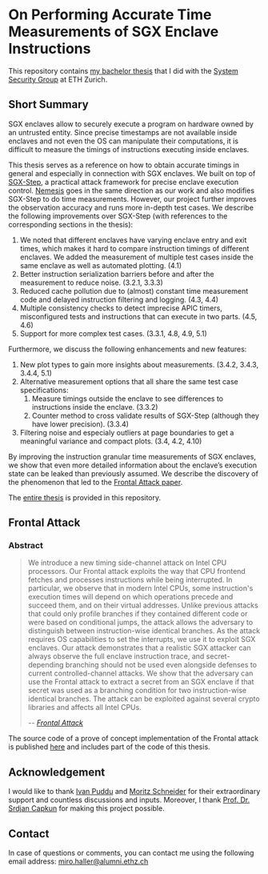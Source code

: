 # On Performing Accurate Time Measurements of SGX Enclave Instructions

This repository contains [my bachelor thesis](./2019_Miro_Haller_SGX_Accurate_Time_Measurements.pdf) that I did with the [System Security Group](https://syssec.ethz.ch/) at ETH Zurich.

## Short Summary
SGX enclaves allow to securely execute a program on hardware owned by an untrusted entity. Since precise timestamps are not available inside enclaves and not even the OS can manipulate their computations, it is difficult to measure the timings of instructions executing inside enclaves.

This thesis serves as a reference on how to obtain accurate timings in general and especially in connection with SGX enclaves. We built on top of [SGX-Step](https://github.com/jovanbulck/sgx-step), a practical attack framework for precise enclave execution control. [Nemesis](https://github.com/jovanbulck/nemesis) goes in the same direction as our work and also modifies SGX-Step to do time measurements. However, our project further improves the observation accuracy and runs more in-depth test cases.
We describe the following improvements over SGX-Step (with references to the corresponding sections in the thesis):
1. We noted that different enclaves have varying enclave entry and exit times, which makes it hard to compare instruction timings of different enclaves. We added the measurement of multiple test cases inside the same enclave as well as automated plotting. (4.1)
2. Better instruction serialization barriers before and after the measurement to reduce noise. (3.2.1, 3.3.3)
3. Reduced cache pollution due to (almost) constant time measurement code and delayed instruction filtering and logging. (4.3, 4.4)
4. Multiple consistency checks to detect imprecise APIC timers, misconfigured tests and instructions that can execute in two parts. (4.5, 4.6)
5. Support for more complex test cases. (3.3.1, 4.8, 4.9, 5.1)

Furthermore, we discuss the following enhancements and new features:
1. New plot types to gain more insights about measurements. (3.4.2, 3.4.3, 3.4.4, 5.1)
2. Alternative measurement options that all share the same test case specifications:
    1. Measure timings outside the enclave to see differences to instructions inside the enclave. (3.3.2)
    2. Counter method to cross validate results of SGX-Step (although they have lower precision). (3.3.4)
3. Filtering noise and especialy outliers at page boundaries to get a meaningful variance and compact plots. (3.4, 4.2, 4.10)

By improving the instruction granular time measurements of SGX enclaves, we show that even more detailed information about the enclave’s execution state can be leaked than previously assumed. We describe the discovery of the phenomenon that led to the [Frontal Attack paper](https://arxiv.org/abs/2005.11516).

The [entire thesis](./2019_Miro_Haller_SGX_Accurate_Time_Measurements.pdf) is provided in this repository.

## Frontal Attack
### Abstract
> We introduce a new timing side-channel attack on Intel CPU processors. Our Frontal attack exploits the way that CPU frontend fetches and processes instructions while being interrupted. In particular, we observe that in modern Intel CPUs, some instruction's execution times will depend on which operations precede and succeed them, and on their virtual addresses. Unlike previous attacks that could only profile branches if they contained different code or were based on conditional jumps, the attack allows the adversary to distinguish between instruction-wise identical branches. As the attack requires OS capabilities to set the interrupts, we use it to exploit SGX enclaves. Our attack demonstrates that a realistic SGX attacker can always observe the full enclave instruction trace, and secret-depending branching should not be used even alongside defenses to current controlled-channel attacks. We show that the adversary can use the Frontal attack to extract a secret from an SGX enclave if that secret was used as a branching condition for two instruction-wise identical branches. The attack can be exploited against several crypto libraries and affects all Intel CPUs.
>
> -- <cite>[Frontal Attack](https://arxiv.org/abs/2005.11516)</cite>

The source code of a prove of concept implementation of the Frontal attack is published [here](https://github.com/dn0sar/frontal_poc) and includes part of the code of this thesis.

## Acknowledgement
I would like to thank [Ivan Puddu](https://syssec.ethz.ch/people/puddui.html) and [Moritz Schneider](https://syssec.ethz.ch/people/scmoritz.html) for their extraordinary support and countless discussions and inputs. Moreover, I thank [Prof. Dr. Srdjan Capkun](https://syssec.ethz.ch/people/capkun.html) for making this project possible.

## Contact
In case of questions or comments, you can contact me using the following email address: miro.haller@alumni.ethz.ch
